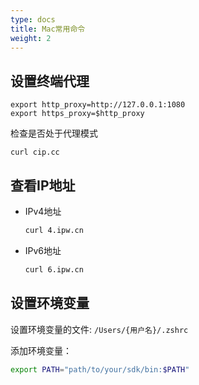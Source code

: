 ```yaml
---
type: docs
title: Mac常用命令
weight: 2
---
```


## 设置终端代理

```shell
export http_proxy=http://127.0.0.1:1080
export https_proxy=$http_proxy
```

检查是否处于代理模式

```shell
curl cip.cc
```

## 查看IP地址

- IPv4地址

  ```bash
  curl 4.ipw.cn
  ```

- IPv6地址

  ```bash
  curl 6.ipw.cn
  ```

## 设置环境变量
 
 设置环境变量的文件: `/Users/{用户名}/.zshrc`

 添加环境变量：

 ```bash
 export PATH="path/to/your/sdk/bin:$PATH"
 ```